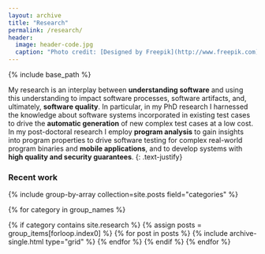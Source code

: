 ```yaml
---
layout: archive
title: "Research" 
permalink: /research/
header:
  image: header-code.jpg
  caption: "Photo credit: [Designed by Freepik](http://www.freepik.com)"
---
```


{% include base_path %}


<section class="page__content" itemprop="text" markdown="1">


My research is an interplay between __understanding software__
and using this understanding to impact software processes, software artifacts,
and, ultimately, __software quality__. In particular, in my PhD research I
harnessed the knowledge about software systems incorporated in existing test
cases to drive the __automatic generation__ of new complex test cases at a low
cost. In my post-doctoral research I employ __program analysis__ to gain insights
into program properties to drive software testing for complex real-world
program binaries and __mobile applications__, and to develop systems with __high
quality and security guarantees__.
{: .text-justify}

</section>


<h3 class="archive__subtitle">Recent work</h3>

{% include group-by-array collection=site.posts field="categories" %}

<div class="cf"> 
<div class="grid__wrapper">

{% for category in group_names %}
  <!-- only research -->
  {% if category contains site.research %}
    {% assign posts = group_items[forloop.index0] %}
    {% for post in posts %}
    {% include archive-single.html type="grid" %}
    {% endfor %}
  {% endif %}
{% endfor %}

</div>
</div>